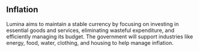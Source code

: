## Inflation

Lumina aims to maintain a stable currency by focusing on investing in essential goods and services, eliminating wasteful expenditure, and efficiently managing its budget. The government will support industries like energy, food, water, clothing, and housing to help manage inflation.